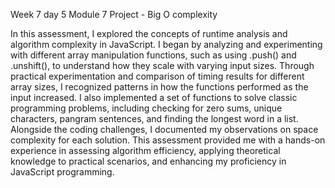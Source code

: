 Week 7 day 5 Module 7 Project - Big O complexity

In this assessment, I explored the concepts of runtime analysis and algorithm complexity in JavaScript. I began by analyzing and experimenting with different array manipulation functions, such as using .push() and .unshift(), to understand how they scale with varying input sizes. Through practical experimentation and comparison of timing results for different array sizes, I recognized patterns in how the functions performed as the input increased. I also implemented a set of functions to solve classic programming problems, including checking for zero sums, unique characters, pangram sentences, and finding the longest word in a list. Alongside the coding challenges, I documented my observations on space complexity for each solution. This assessment provided me with a hands-on experience in assessing algorithm efficiency, applying theoretical knowledge to practical scenarios, and enhancing my proficiency in JavaScript programming.